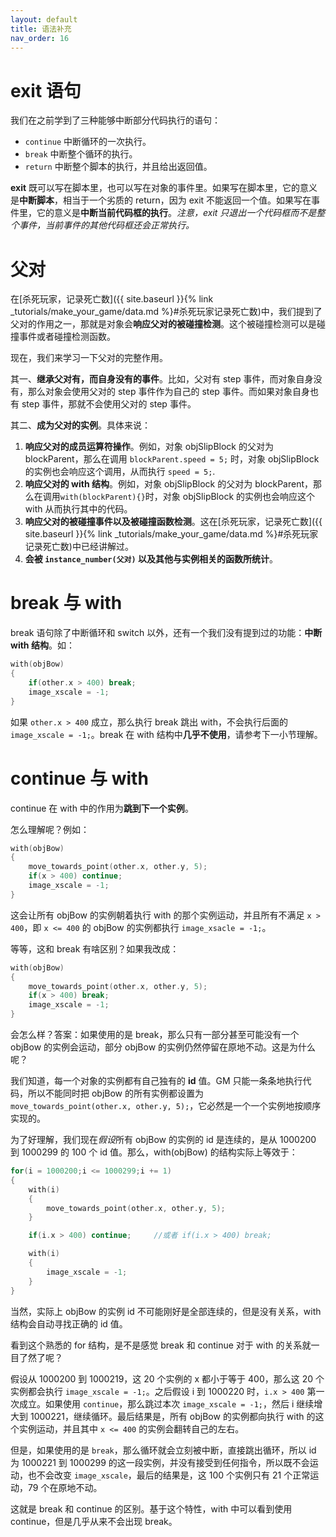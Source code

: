 ```yaml
---
layout: default
title: 语法补充
nav_order: 16
---
```


# exit 语句

我们在之前学到了三种能够中断部分代码执行的语句：

* `continue` 中断循环的一次执行。
* `break` 中断整个循环的执行。
* `return` 中断整个脚本的执行，并且给出返回值。

**exit** 既可以写在脚本里，也可以写在对象的事件里。如果写在脚本里，它的意义是**中断脚本**，相当于一个劣质的 return，因为 exit 不能返回一个值。如果写在事件里，它的意义是**中断当前代码框的执行**。*注意，exit 只退出一个代码框而不是整个事件，当前事件的其他代码框还会正常执行。*

# 父对

在[杀死玩家，记录死亡数]({{ site.baseurl }}{% link _tutorials/make_your_game/data.md %}#杀死玩家记录死亡数)中，我们提到了父对的作用之一，那就是对象会**响应父对的被碰撞检测**。这个被碰撞检测可以是碰撞事件或者碰撞检测函数。

现在，我们来学习一下父对的完整作用。

其一、**继承父对有，而自身没有的事件**。比如，父对有 step 事件，而对象自身没有，那么对象会使用父对的 step 事件作为自己的 step 事件。而如果对象自身也有 step 事件，那就不会使用父对的 step 事件。

其二、**成为父对的实例**。具体来说：

1. **响应父对的成员运算符操作**。例如，对象 objSlipBlock 的父对为 blockParent，那么在调用 `blockParent.speed = 5;` 时，对象 objSlipBlock 的实例也会响应这个调用，从而执行 `speed = 5;`.
2. **响应父对的 with 结构**。例如，对象 objSlipBlock 的父对为 blockParent，那么在调用`with(blockParent){}`时，对象 objSlipBlock 的实例也会响应这个 with 从而执行其中的代码。
3. **响应父对的被碰撞事件以及被碰撞函数检测**。这在[杀死玩家，记录死亡数]({{ site.baseurl }}{% link _tutorials/make_your_game/data.md %}#杀死玩家记录死亡数)中已经讲解过。
4. **会被 `instance_number(父对)` 以及其他与实例相关的函数所统计**。

# break 与 with

break 语句除了中断循环和 switch 以外，还有一个我们没有提到过的功能：**中断 with 结构**。如：

```c
with(objBow)
{
    if(other.x > 400) break;
    image_xscale = -1;
}
```

如果 `other.x > 400` 成立，那么执行 break 跳出 with，不会执行后面的 `image_xscale = -1;`。break 在 with 结构中**几乎不使用**，请参考下一小节理解。

# continue 与 with

continue 在 with 中的作用为**跳到下一个实例**。

怎么理解呢？例如：

```c
with(objBow)
{
    move_towards_point(other.x, other.y, 5);
    if(x > 400) continue;
    image_xscale = -1;
}
```

这会让所有 objBow 的实例朝着执行 with 的那个实例运动，并且所有不满足 `x > 400`，即 `x <= 400` 的 objBow 的实例都执行 `image_xsacle = -1;`。

等等，这和 break 有啥区别？如果我改成：

```c
with(objBow)
{
    move_towards_point(other.x, other.y, 5);
    if(x > 400) break;
    image_xscale = -1;
}
```

会怎么样？答案：如果使用的是 break，那么只有一部分甚至可能没有一个 objBow 的实例会运动，部分 objBow 的实例仍然停留在原地不动。这是为什么呢？

我们知道，每一个对象的实例都有自己独有的 **id** 值。GM 只能一条条地执行代码，所以不能同时把 objBow 的所有实例都设置为 `move_towards_point(other.x, other.y, 5);`，它必然是一个一个实例地按顺序实现的。

为了好理解，我们现在*假设*所有 objBow 的实例的 id 是连续的，是从 1000200 到 1000299 的 100 个 id 值。那么，with(objBow) 的结构实际上等效于：

```c
for(i = 1000200;i <= 1000299;i += 1)
{
    with(i)
    {
        move_towards_point(other.x, other.y, 5);
    }

    if(i.x > 400) continue;     //或者 if(i.x > 400) break;

    with(i)
    {
        image_xscale = -1;
    }
}
```

当然，实际上 objBow 的实例 id 不可能刚好是全部连续的，但是没有关系，with 结构会自动寻找正确的 id 值。

看到这个熟悉的 for 结构，是不是感觉 break 和 continue 对于 with 的关系就一目了然了呢？

假设从 1000200 到 1000219，这 20 个实例的 x 都小于等于 400，那么这 20 个实例都会执行 `image_xscale = -1;`。之后假设 i 到 1000220 时，`i.x > 400` 第一次成立。如果使用 `continue`，那么跳过本次 `image_xscale = -1;`，然后 i 继续增大到 1000221，继续循环。最后结果是，所有 objBow 的实例都向执行 with 的这个实例运动，并且其中 `x <= 400` 的实例会翻转自己的左右。

但是，如果使用的是 `break`，那么循环就会立刻被中断，直接跳出循环，所以 id 为 1000221 到 1000299 的这一段实例，并没有接受到任何指令，所以既不会运动，也不会改变 `image_xscale`，最后的结果是，这 100 个实例只有 21 个正常运动，79 个在原地不动。

这就是 break 和 continue 的区别。基于这个特性，with 中可以看到使用 continue，但是几乎从来不会出现 break。
